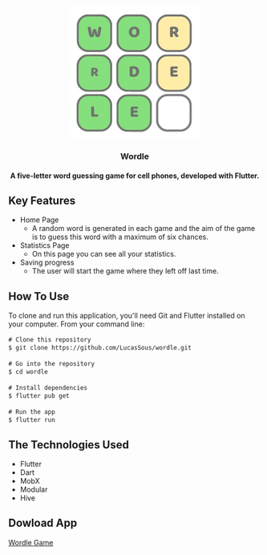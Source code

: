 <div align="center">

![Wordle Logo](./assets/images/logo.png)

### Wordle

#### A five-letter word guessing game for cell phones, developed with Flutter.

</div>

## Key Features

- Home Page
  - A random word is generated in each game and the aim of the game is to guess this word with a maximum of six chances.
- Statistics Page
  - On this page you can see all your statistics.
- Saving progress
  - The user will start the game where they left off last time.

## How To Use

To clone and run this application, you'll need Git and Flutter installed on your computer. From your command line:

```
# Clone this repository
$ git clone https://github.com/LucasSous/wordle.git

# Go into the repository
$ cd wordle

# Install dependencies
$ flutter pub get

# Run the app
$ flutter run
```

## The Technologies Used

- Flutter
- Dart
- MobX
- Modular
- Hive

## Dowload App

[Wordle Game](https://drive.google.com/file/d/1hAsBzt7XLW-IEnEAw2P68wByrzxqC7rk/view?usp=sharing)
